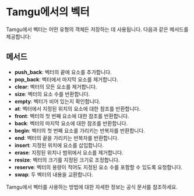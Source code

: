 # Tamgu에서의 벡터

Tamgu에서 벡터는 어떤 유형의 객체든 저장하는 데 사용됩니다. 다음과 같은 메서드를 제공합니다:

## 메서드

- **push_back**: 벡터의 끝에 요소를 추가합니다.
- **pop_back**: 벡터에서 마지막 요소를 제거합니다.
- **clear**: 벡터의 모든 요소를 제거합니다.
- **size**: 벡터의 요소 수를 반환합니다.
- **empty**: 벡터가 비어 있는지 확인합니다.
- **at**: 벡터에서 지정된 위치의 요소에 대한 참조를 반환합니다.
- **front**: 벡터의 첫 번째 요소에 대한 참조를 반환합니다.
- **back**: 벡터의 마지막 요소에 대한 참조를 반환합니다.
- **begin**: 벡터의 첫 번째 요소를 가리키는 반복자를 반환합니다.
- **end**: 벡터의 끝을 가리키는 반복자를 반환합니다.
- **insert**: 지정된 위치에 요소를 삽입합니다.
- **erase**: 지정된 위치나 범위에서 요소를 제거합니다.
- **resize**: 벡터의 크기를 지정된 크기로 조정합니다.
- **reserve**: 벡터의 용량이 적어도 지정된 요소 수를 포함할 수 있도록 요청합니다.
- **swap**: 두 벡터의 내용을 교환합니다.

Tamgu에서 벡터를 사용하는 방법에 대한 자세한 정보는 공식 문서를 참조하세요.